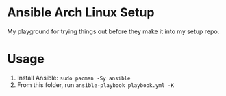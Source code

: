 # Ansible Arch Linux Setup
My playground for trying things out before they make it into my setup repo.

# Usage
1. Install Ansible: `sudo pacman -Sy ansible`
2. From this folder, run `ansible-playbook playbook.yml -K`
